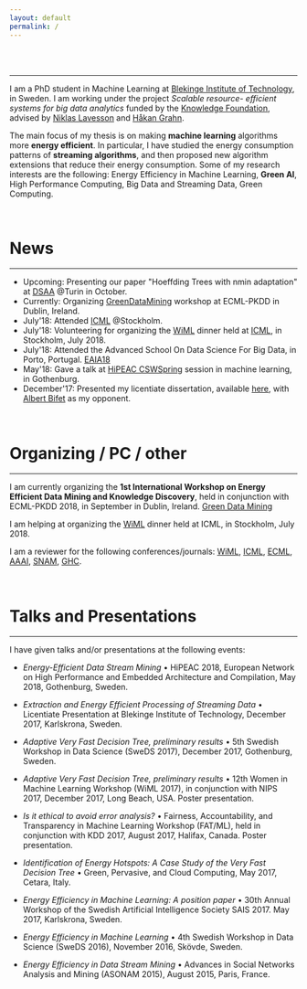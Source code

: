 ```yaml
---
layout: default
permalink: /
---
```

<!-- <h1>{{ site.title }}</h1> -->
<br><br>

--- 

I am a PhD student in Machine Learning at [Blekinge Institute of Technology](https://www.bth.se), in Sweden. I am working under the project *Scalable resource- efficient systems for big data analytics* funded by the [Knowledge Foundation](http://www.kks.se), advised by [Niklas Lavesson](https://www.bth.se/eng/staff/niklas-lavesson-nla/) and [Håkan Grahn](https://www.bth.se/eng/staff/hakan-grahn-hgr/). 


The main focus of my thesis is on making **machine learning** algorithms more **energy efficient**. 
In particular, I have studied the energy consumption patterns of **streaming algorithms**, and then proposed new algorithm extensions that reduce their energy consumption. 
Some of my research interests are the following: 
Energy Efficiency in Machine Learning, **Green AI**, High Performance Computing, Big Data and Streaming Data, Green Computing.

<br>

# News
--- 
* Upcoming: Presenting our paper "Hoeffding Trees with nmin adaptation" at [DSAA](https://dsaa2018.isi.it/home) @Turin in October.
* Currently: Organizing [GreenDataMining](https://greendatamining.github.io) workshop at ECML-PKDD in Dublin, Ireland.
* July'18: Attended [ICML](https://icml.cc) @Stockholm. 
* July'18: Volunteering for organizing the [WiML](https://wimlworkshop.org) dinner held at [ICML](https://icml.cc), in Stockholm, July 2018.
* July'18: Attended the Advanced School On Data Science For Big Data, in Porto, Portugal. [EAIA18](http://eaia2018.dcc.fc.up.pt)
* May'18: Gave a talk at [HiPEAC CSWSpring](https://www.hipeac.net/csw/2018/gothenburg/) session in machine learning, in Gothenburg.
* December'17: Presented my licentiate dissertation, available [here](http://bth.diva-portal.org/smash/get/diva2:1159312/FULLTEXT02.pdf), with [Albert Bifet](http://albertbifet.com) as my opponent. 

<br>

# Organizing / PC / other
--- 

I am currently organizing the **1st International Workshop on Energy Efficient Data Mining and Knowledge Discovery**, held in conjunction with ECML-PKDD 2018, in September in Dublin, Ireland. [Green Data Mining](https://greendatamining.github.io)

I am helping at organizing the [WiML](https://wimlworkshop.org) dinner held at ICML, in Stockholm, July 2018. 

I am a reviewer for the following conferences/journals: [WiML](https://wimlworkshop.org), [ICML](https://icml.cc), [ECML](http://www.ecmlpkdd2018.org), [AAAI](https://aaai.org), [SNAM](https://link.springer.com/journal/13278), [GHC](https://ghc.anitab.org).

<br>

# Talks and Presentations
--- 

I have given talks and/or presentations at the following events:

* *Energy-Efficient Data Stream Mining* • HiPEAC 2018, European Network on High Performance and Embedded Architecture and Compilation, May 2018, Gothenburg, Sweden. 

* *Extraction and Energy Efficient Processing of Streaming Data* • Licentiate Presentation at Blekinge Institute of Technology, December 2017, Karlskrona, Sweden. 

* *Adaptive Very Fast Decision Tree, preliminary results* • 5th Swedish Workshop in Data Science (SweDS 2017), December 2017, Gothenburg, Sweden.

* *Adaptive Very Fast Decision Tree, preliminary results* • 12th Women in Machine Learning Workshop (WiML 2017), in conjunction with NIPS 2017, December 2017, Long Beach, USA. Poster presentation.

* *Is it ethical to avoid error analysis?* • Fairness, Accountability, and Transparency in Machine Learning Workshop (FAT/ML), held in conjunction with KDD 2017, August 2017, Halifax, Canada. Poster presentation. 

* *Identification of Energy Hotspots: A Case Study of the Very Fast Decision Tree* • Green, Pervasive, and Cloud Computing, May 2017, Cetara, Italy. 

* *Energy Efficiency in Machine Learning: A position paper* • 30th Annual Workshop of the Swedish Artificial Intelligence Society SAIS 2017. May 2017, Karlskrona, Sweden. 

* *Energy Efficiency in Machine Learning* • 4th Swedish Workshop in Data Science (SweDS 2016), November 2016, Skövde, Sweden.

* *Energy Efficiency in Data Stream Mining* • Advances in Social Networks Analysis and Mining (ASONAM 2015), August 2015, Paris, France. 


